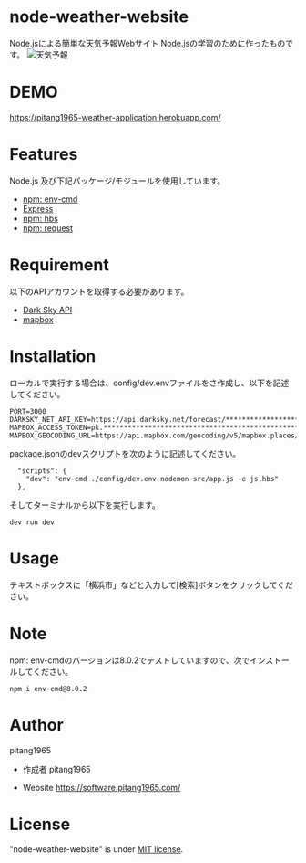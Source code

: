 # node-weather-website
Node.jsによる簡単な天気予報Webサイト
Node.jsの学習のために作ったものです。
![天気予報](https://user-images.githubusercontent.com/47315420/93012424-44416200-f5db-11ea-992b-49cf9e40a948.gif)

# DEMO
https://pitang1965-weather-application.herokuapp.com/

# Features
Node.js 及び下記パッケージ/モジュールを使用しています。
* [npm: env-cmd](https://www.npmjs.com/package/env-cmd)
* [Express](http://expressjs.com/)
* [npm: hbs](https://www.npmjs.com/package/hbs)
* [npm: request](https://www.npmjs.com/package/request)
 
# Requirement
以下のAPIアカウントを取得する必要があります。
* [Dark Sky API](https://darksky.net/dev)
* [mapbox](https://www.mapbox.com/)
 
# Installation
ローカルで実行する場合は、config/dev.envファイルをさ作成し、以下を記述してください。
```
PORT=3000
DARKSKY_NET_API_KEY=https://api.darksky.net/forecast/********************************/
MAPBOX_ACCESS_TOKEN=pk.*******************************************************************.**********************
MAPBOX_GEOCODING_URL=https://api.mapbox.com/geocoding/v5/mapbox.places/
```
package.jsonのdevスクリプトを次のように記述してください。
```
  "scripts": {
    "dev": "env-cmd ./config/dev.env nodemon src/app.js -e js,hbs"
  },
```
そしてターミナルから以下を実行します。 
```
dev run dev
```
 
# Usage
テキストボックスに「横浜市」などと入力して[検索]ボタンをクリックしてください。
 
# Note
npm: env-cmdのバージョンは8.0.2でテストしていますので、次でインストールしてください。
```
npm i env-cmd@8.0.2
```
 
# Author
pitang1965
 
* 作成者
pitang1965

* Website
https://software.pitang1965.com/
 
# License
"node-weather-website" is under [MIT license](https://en.wikipedia.org/wiki/MIT_License).
